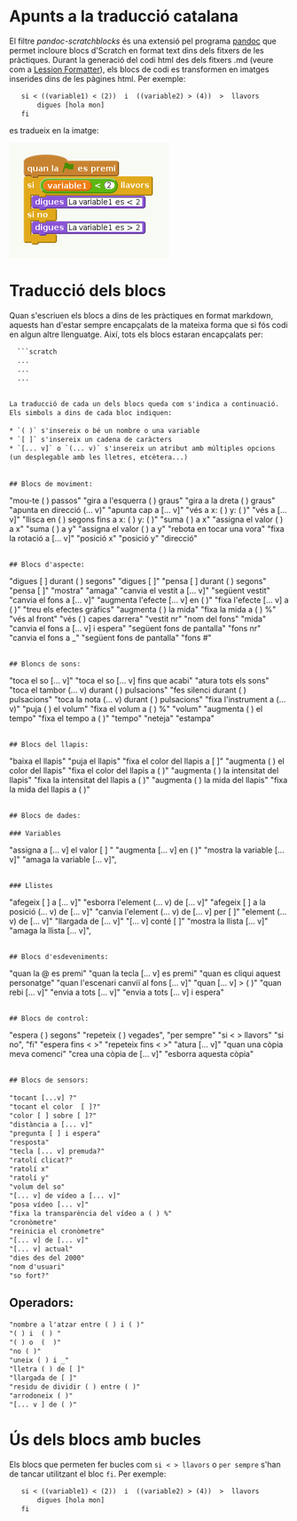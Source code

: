 # Apunts a la traducció catalana

El filtre *pandoc-scratchblocks* és una extensió pel programa [pandoc](www.pandoc.org) que permet incloure blocs d'Scratch en format text dins 
dels fitxers de les pràctiques. Durant la generació del codi html des dels fitxers .md (veure com a [Lession Formatter](https://github.com/codeclubcat/lesson_format)), els blocs de codi es transformen en imatges inserides dins de les pàgines html. Per exemple:

```scratch
   si < ((variable1) < (2))  i  ((variable2) > (4))  >  llavors
	   digues [hola mon]
   fi
```

es tradueix en la imatge:

![exemple_bloc](exemple_bloc.png)


# Traducció dels blocs

Quan s'escriuen els blocs a dins de les pràctiques en format markdown, aquests han d'estar sempre encapçalats de la mateixa forma que si fós codi en algun altre llenguatge. Així, tots els blocs estaran encapçalats per:

```
  ```scratch
  ...
  ...
  ...
  ```
```

La traducció de cada un dels blocs queda com s'indica a continuació. Els simbols a dins de cada bloc indiquen:

* `( )` s'insereix o bé un nombre o una variable
* `[ ]` s'insereix un cadena de caràcters
* `[... v]` o `(... v)` s'insereix un atribut amb múltiples opcions (un desplegable amb les lletres, etcètera...)


## Blocs de moviment:

``` 
"mou-te ( ) passos" 
"gira a l'esquerra ( ) graus"
"gira a la dreta ( ) graus"
"apunta en direcció (... v)" 
"apunta cap a [... v]"
"vés a x: ( ) y: ( )" 
"vés a [... v]"
"llisca en ( ) segons fins a x: ( ) y: ( )" 
"suma ( ) a x"
"assigna el valor ( ) a x" 
"suma ( ) a y" 
"assigna el valor ( ) a y" 
"rebota en tocar una vora" 
"fixa la rotació a [... v]" 
"posició x" 
"posició y" 
"direcció"
```

## Blocs d'aspecte: 
```
"digues [ ] durant ( ) segons"
"digues [ ]"
"pensa [ ] durant ( ) segons" 
"pensa [ ]"
"mostra"
"amaga" 
"canvia el vestit a [... v]" 
"següent vestit" 
"canvia el fons a [... v]"
"augmenta l'efecte [... v] en ( )"
"fixa l'efecte [... v] a ( )"
"treu els efectes gràfics"
"augmenta ( ) la mida"
"fixa la mida a ( ) %" 
"vés al front"
"vés ( ) capes darrera"
"vestit nr"
"nom del fons"
"mida"
"canvia el fons a [... v] i espera"
"següent fons de pantalla"
"fons nr"
"canvia el fons a _"
"següent fons de pantalla"
"fons #"
```

## Bloncs de sons:

```
"toca el so [... v]" 
"toca el so [... v] fins que acabi" 
"atura tots els sons" 
"toca el tambor (... v) durant ( ) pulsacions" 
"fes silenci durant ( ) pulsacions" 
"toca la nota (... v) durant ( ) pulsacions" 
"fixa l'instrument a  (... v)" 
"puja ( ) el volum" 
"fixa el volum a  ( ) %" 
"volum" 
"augmenta ( ) el tempo" 
"fixa el tempo a ( )" 
"tempo" 
"neteja" 
"estampa" 
```

## Blocs del llapis:
```
"baixa el llapis" 
"puja el llapis" 
"fixa el color del llapis a [ ]" 
"augmenta ( ) el color del llapis" 
"fixa el color del llapis a  ( )" 
"augmenta ( ) la intensitat del llapis" 
"fixa la intensitat del llapis a ( )" 
"augmenta ( ) la mida del llapis" 
"fixa la mida del llapis a ( )" 
```

## Blocs de dades:

### Variables
```
"assigna a [... v] el valor [ ] " 
"augmenta [... v]  en ( )" 
"mostra la variable [... v]" 
"amaga la variable [... v]",
 ```
 
### Llistes
```
"afegeix [ ] a [... v]" 
"esborra l'element (... v) de [... v]" 
"afegeix [ ] a la posició (... v) de [... v]" 
"canvia l'element (... v) de [... v] per [ ]" 
"element (... v) de [... v]" 
"llargada de [... v]" 
"[... v] conté [ ]" 
"mostra la llista [... v]" 
"amaga la llista [... v]",
```

## Blocs d'esdeveniments:
``` 
"quan la @ es premi" 
"quan la tecla [... v] es premi" 
"quan es cliqui aquest personatge" 
"quan l'escenari canviï al fons [... v]" 
"quan [... v] > ( )" 
"quan rebi [... v]" 
"envia a tots [... v]" 
"envia a tots [... v] i espera" 
```

## Blocs de control:
```
"espera ( ) segons" 
"repeteix ( ) vegades", 
"per sempre"
"si < > llavors"
"si no", 
"fi" 
"espera fins < >" 
"repeteix fins  < >" 
"atura [... v]" 
"quan una còpia meva comenci" 
"crea una còpia de [... v]" 
"esborra aquesta còpia" 
```

## Blocs de sensors:

"tocant [...v] ?" 
"tocant el color  [ ]?" 
"color [ ] sobre [ ]?" 
"distància a [... v]" 
"pregunta [ ] i espera" 
"resposta" 
"tecla [... v] premuda?" 
"ratolí clicat?" 
"ratolí x" 
"ratolí y" 
"volum del so" 
"[... v] de vídeo a [... v]" 
"posa vídeo [... v]" 
"fixa la transparència del vídeo a ( ) %" 
"cronòmetre" 
"reinicia el cronòmetre" 
"[... v] de [... v]" 
"[... v] actual" 
"dies des del 2000" 
"nom d'usuari" 
"so fort?"
```

## Operadors:
```
"nombre a l'atzar entre ( ) i ( )"
"( ) i  ( ) " 
"( ) o  (  )" 
"no ( )" 
"uneix ( ) i _" 
"lletra ( ) de [ ]" 
"llargada de [ ]" 
"residu de dividir ( ) entre ( )" 
"arrodoneix ( )" 
"[... v ] de ( )"
```

# Ús dels blocs amb bucles

Els blocs que permeten fer bucles com `si < > llavors` o `per sempre` s'han de tancar utilitzant el bloc `fi`. Per exemple:

```scratch
   si < ((variable1) < (2))  i  ((variable2) > (4))  >  llavors
	   digues [hola mon]
   fi
```





